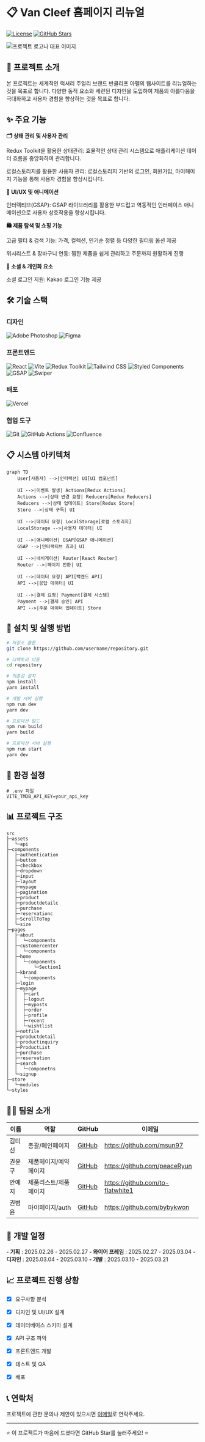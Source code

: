 # 📋 Van Cleef 홈페이지 리뉴얼

[![License](https://img.shields.io/badge/License-MIT-blue.svg)](LICENSE)
[![GitHub Stars](https://img.shields.io/github/stars/username/repository?style=social)](https://github.com/username/repository/stargazers)

![프로젝트 로고나 대표 이미지](https://github.com/msun97/project-vancleef/blob/main/public/images/readme.png?raw=true)

## 📝 프로젝트 소개

본 프로젝트는 세계적인 럭셔리 주얼리 브랜드 반클리프 아펠의 웹사이트를 리뉴얼하는 것을 목표로 합니다.
다양한 동적 요소와 세련된 디자인을 도입하여 제품의 아름다움을 극대화하고 사용자 경험을 향상하는 것을 목표로 합니다.


## ✨ 주요 기능

**🗂 상태 관리 및 사용자 관리**

Redux Toolkit을 활용한 상태관리: 효율적인 상태 관리 시스템으로 애플리케이션 데이터 흐름을 중앙화하여 관리합니다.

로컬스토리지를 활용한 사용자 관리: 로컬스토리지 기반의 로그인, 회원가입, 마이페이지 기능을 통해 사용자 경험을 향상시킵니다.

**🎨 UI/UX 및 애니메이션**

인터렉티브(GSAP): GSAP 라이브러리를 활용한 부드럽고 역동적인 인터페이스 애니메이션으로 사용자 상호작용을 향상시킵니다.

**🛍 제품 탐색 및 쇼핑 기능**

고급 필터 & 검색 기능: 가격, 컬렉션, 인기순 정렬 등 다양한 필터링 옵션 제공

위시리스트 & 장바구니 연동: 찜한 제품을 쉽게 관리하고 주문까지 원활하게 진행

**🔗 소셜 & 개인화 요소**

소셜 로그인 지원: Kakao 로그인 기능 제공


## 🛠️ 기술 스택

### 디자인
![Adobe Photoshop](https://img.shields.io/badge/adobe%20photoshop-%2331A8FF.svg?style=for-the-badge&logo=adobe%20photoshop&logoColor=white)
![Figma](https://img.shields.io/badge/figma-%23F24E1E.svg?style=for-the-badge&logo=figma&logoColor=white)

### 프론트엔드

![React](https://img.shields.io/badge/React-61DAFB?style=for-the-badge&logo=react&logoColor=black)
![Vite](https://img.shields.io/badge/Vite-646CFF?style=for-the-badge&logo=vite&logoColor=white)
![Redux Toolkit](https://img.shields.io/badge/Redux_Toolkit-764ABC?style=for-the-badge&logo=redux&logoColor=white)
![Tailwind CSS](https://img.shields.io/badge/Tailwind_CSS-06B6D4?style=for-the-badge&logo=tailwind-css&logoColor=white)
![Styled Components](https://img.shields.io/badge/Styled_Components-DB7093?style=for-the-badge&logo=styled-components&logoColor=white)
![GSAP](https://img.shields.io/badge/GSAP-88CE02?style=for-the-badge&logo=greensock&logoColor=black)
![Swiper](https://img.shields.io/badge/Swiper-6332F6?style=for-the-badge&logo=swiper&logoColor=white)

### 배포
![Vercel](https://img.shields.io/badge/vercel-%23000000.svg?style=for-the-badge&logo=vercel&logoColor=white)

### 협업 도구

![Git](https://img.shields.io/badge/Git-F05032?style=for-the-badge&logo=git&logoColor=white)
![GitHub Actions](https://img.shields.io/badge/GitHub_Actions-2088FF?style=for-the-badge&logo=github-actions&logoColor=white)
![Confluence](https://img.shields.io/badge/Confluence-172B4D?style=for-the-badge&logo=confluence&logoColor=white)


## 📋 시스템 아키텍처

```mermaid
graph TD
    User[사용자] -->|인터랙션| UI[UI 컴포넌트]
    
    UI -->|이벤트 발생| Actions[Redux Actions]
    Actions -->|상태 변경 요청| Reducers[Redux Reducers]
    Reducers -->|상태 업데이트| Store[Redux Store]
    Store -->|상태 구독| UI

    UI -->|데이터 요청| LocalStorage[로컬 스토리지]
    LocalStorage -->|사용자 데이터| UI

    UI -->|애니메이션| GSAP[GSAP 애니메이션]
    GSAP -->|인터랙티브 효과| UI

    UI -->|네비게이션| Router[React Router]
    Router -->|페이지 전환| UI

    UI -->|데이터 요청| API[백엔드 API]
    API -->|응답 데이터| UI

    UI -->|결제 요청| Payment[결제 시스템]
    Payment -->|결제 승인| API
    API -->|주문 데이터 업데이트| Store
```


## 🚀 설치 및 실행 방법

```bash
# 저장소 클론
git clone https://github.com/username/repository.git

# 디렉토리 이동
cd repository

# 의존성 설치
npm install
yarn install

# 개발 서버 실행
npm run dev
yarn dev

# 프로덕션 빌드
npm run build
yarn build

# 프로덕션 서버 실행
npm run start
yarn dev
```


## 🔧 환경 설정

```
# .env 파일
VITE_TMDB_API_KEY=your_api_key
```


## 📊 프로젝트 구조

```
src
├─assets
│  └─api
├─components
│  ├─authentication
│  ├─button
│  ├─checkbox
│  ├─dropdown
│  ├─input
│  ├─layout
│  ├─mypage
│  ├─pagination
│  ├─product
│  ├─productdetailc
│  ├─purchase
│  ├─reservationc
│  ├─ScrollToTop
│  └─size
├─pages
│  ├─about
│  │  └─components
│  ├─customercenter
│  │  └─components
│  ├─home
│  │  └─components
│  │      └─Section1
│  ├─kbrand
│  │  └─components
│  ├─login
│  ├─mypage
│  │  ├─cart
│  │  ├─logout
│  │  ├─myposts
│  │  ├─order
│  │  ├─profile
│  │  ├─recent
│  │  └─wishtlist
│  ├─notfile
│  ├─productdetail
│  ├─productinquiry
│  ├─ProductList
│  ├─purchase
│  ├─reservation
│  ├─search
│  │  └─componetns
│  └─signup
├─store
│  └─modules
└─styles
```


## 👨‍💻 팀원 소개

| 이름   | 역할                    | GitHub                                  | 이메일                        |
| ------ | ----------------------- | --------------------------------------- | ----------------------------- |
| 김미선 | 총괄/메인페이지          | [GitHub](https://github.com/msun97)      | https://github.com/msun97    |
| 권윤구 | 제품페이지/예약페이지   | [GitHub](https://github.com/peaceRyun)     | https://github.com/peaceRyun     |
| 안예지 | 제품리스트/제품페이지   | [GitHub](https://github.com/to-flatwhite1) | https://github.com/to-flatwhite1 |
| 권병윤 | 마이페이지/auth        | [GitHub](https://github.com/bybykwon)     | https://github.com/bybykwon    |


## 🛬 개발 일정
**- 기획** : 2025.02.26 - 2025.02.27
**- 와이어 프레임** : 2025.02.27 - 2025.03.04
**- 디자인** : 2025.03.04 - 2025.03.10
**- 개발** : 2025.03.10 - 2025.03.21

## 📈 프로젝트 진행 상황

- [x] 요구사항 분석
- [x] 디자인 및 UI/UX 설계
- [x] 데이터베이스 스키마 설계
- [x] API 구조 파악
- [x] 프론트엔드 개발
- [x] 테스트 및 QA
- [x] 배포


## 📞 연락처

프로젝트에 관한 문의나 제안이 있으시면 [이메일](mailto:miseong827@gmail.com)로 연락주세요.

---

⭐ 이 프로젝트가 마음에 드셨다면 GitHub Star를 눌러주세요! ⭐
